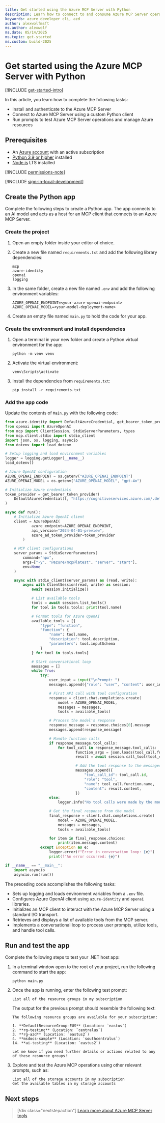 ```yaml
---
title: Get started using the Azure MCP Server with Python
description: Learn how to connect to and consume Azure MCP Server operations with Python
keywords: azure developer cli, azd
author: alexwolfmsft
ms.author: alexwolf
ms.date: 05/14/2025
ms.topic: get-started
ms.custom: build-2025
---
```


# Get started using the Azure MCP Server with Python

[!INCLUDE [get-started-intro](../../includes/get-started-intro.md)]

In this article, you learn how to complete the following tasks:

- Install and authenticate to the Azure MCP Server
- Connect to Azure MCP Server using a custom Python client
- Run prompts to test Azure MCP Server operations and manage Azure resources

## Prerequisites

- An [Azure account](https://azure.microsoft.com/pricing/purchase-options/azure-account?cid=msft_learn) with an active subscription
- [Python 3.9 or higher](https://www.python.org/downloads/) installed
- [Node.js](https://nodejs.org/) LTS installed

[!INCLUDE [permissions-note](../../includes/permissions-note.md)]

[!INCLUDE [sign-in-local-development](../../includes/sign-in-local-development.md)]

## Create the Python app

Complete the following steps to create a Python app. The app connects to an AI model and acts as a host for an MCP client that connects to an Azure MCP Server.

### Create the project

1. Open an empty folder inside your editor of choice.
1. Create a new file named `requirements.txt` and add the following library dependencies:

    ```output
    mcp
    azure-identity
    openai
    logging
    ```

1. In the same folder, create a new file named `.env` and add the following environment variables:

    ```output
    AZURE_OPENAI_ENDPOINT=<your-azure-openai-endpoint>
    AZURE_OPENAI_MODEL=<your-model-deployment-name>
    ```

1. Create an empty file named `main.py` to hold the code for your app.

### Create the environment and install dependencies

1. Open a terminal in your new folder and create a Python virtual environment for the app:

    ```console
    python -m venv venv
    ```

1. Activate the virtual environment:

    ```console
    venv\Scripts\activate
    ```

1. Install the dependencies from `requirements.txt`:

   ```console
   pip install -r requirements.txt
   ```

### Add the app code

Update the contents of `Main.py` with the following code:

```python
from azure.identity import DefaultAzureCredential, get_bearer_token_provider
from openai import AzureOpenAI
from mcp import ClientSession, StdioServerParameters, types
from mcp.client.stdio import stdio_client
import json, os, logging, asyncio
from dotenv import load_dotenv

# Setup logging and load environment variables
logger = logging.getLogger(__name__)
load_dotenv()

# Azure OpenAI configuration
AZURE_OPENAI_ENDPOINT = os.getenv("AZURE_OPENAI_ENDPOINT")
AZURE_OPENAI_MODEL = os.getenv("AZURE_OPENAI_MODEL", "gpt-4o")

# Initialize Azure credentials
token_provider = get_bearer_token_provider(
    DefaultAzureCredential(), "https://cognitiveservices.azure.com/.default"
)

async def run():
    # Initialize Azure OpenAI client
    client = AzureOpenAI(
            azure_endpoint=AZURE_OPENAI_ENDPOINT, 
            api_version="2024-04-01-preview", 
            azure_ad_token_provider=token_provider
        )

    # MCP client configurations
    server_params = StdioServerParameters(
        command="npx",
        args=["-y", "@azure/mcp@latest", "server", "start"],
        env=None
    )

    async with stdio_client(server_params) as (read, write):
        async with ClientSession(read, write) as session:
            await session.initialize()

            # List available tools
            tools = await session.list_tools()
            for tool in tools.tools: print(tool.name)

            # Format tools for Azure OpenAI
            available_tools = [{
                "type": "function",
                "function": {
                    "name": tool.name,
                    "description": tool.description,
                    "parameters": tool.inputSchema
                }
            } for tool in tools.tools]

            # Start conversational loop
            messages = []
            while True:
                try:
                    user_input = input("\nPrompt: ")
                    messages.append({"role": "user", "content": user_input})

                    # First API call with tool configuration
                    response = client.chat.completions.create(
                        model = AZURE_OPENAI_MODEL,
                        messages = messages,
                        tools = available_tools)

                    # Process the model's response
                    response_message = response.choices[0].message
                    messages.append(response_message)

                    # Handle function calls
                    if response_message.tool_calls:
                        for tool_call in response_message.tool_calls:
                                function_args = json.loads(tool_call.function.arguments)
                                result = await session.call_tool(tool_call.function.name, function_args)

                                # Add the tool response to the messages
                                messages.append({
                                    "tool_call_id": tool_call.id,
                                    "role": "tool",
                                    "name": tool_call.function.name,
                                    "content": result.content,
                                })
                    else:
                        logger.info("No tool calls were made by the model")

                    # Get the final response from the model
                    final_response = client.chat.completions.create(
                        model = AZURE_OPENAI_MODEL,
                        messages = messages,
                        tools = available_tools)

                    for item in final_response.choices:
                        print(item.message.content)
                except Exception as e:
                    logger.error(f"Error in conversation loop: {e}")
                    print(f"An error occurred: {e}")

if __name__ == "__main__":
    import asyncio
    asyncio.run(run())
```

The preceding code accomplishes the following tasks:

- Sets up logging and loads environment variables from a `.env` file.
- Configures Azure OpenAI client using `azure-identity` and `openai` libraries.
- Initializes an MCP client to interact with the Azure MCP Server using a standard I/O transport.
- Retrieves and displays a list of available tools from the MCP server.
- Implements a conversational loop to process user prompts, utilize tools, and handle tool calls.

## Run and test the app

Complete the following steps to test your .NET host app:

1. In a terminal window open to the root of your project, run the following command to start the app:

   ```console
   python main.py
   ```

1. Once the app is running, enter the following test prompt:

   ```
   List all of the resource groups in my subscription
   ```

      The output for the previous prompt should resemble the following text:
    
      ```output
      The following resource groups are available for your subscription:
    
      1. **DefaultResourceGroup-EUS** (Location: `eastus`)
      2. **rg-testing** (Location: `centralus`)
      3. **rg-azd** (Location: `eastus2`)
      4. **msdocs-sample** (Location: `southcentralus`)
      14. **ai-testing** (Location: `eastus2`)
      
      Let me know if you need further details or actions related to any of these resource groups!
      ```

1. Explore and test the Azure MCP operations using other relevant prompts, such as:

    ```
    List all of the storage accounts in my subscription
    Get the available tables in my storage accounts
    ```

## Next steps

> [!div class="nextstepaction"]
> [Learn more about Azure MCP Server tools](../../tools/index.md)
